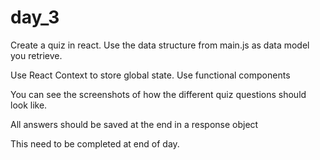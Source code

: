 # day_3

Create a quiz in react. Use the data structure from main.js as data model you retrieve.

Use React Context to store global state. Use functional components

You can see the screenshots of how the different quiz questions should look like.

All answers should be saved at the end in a response object

This need to be completed at end of day.
